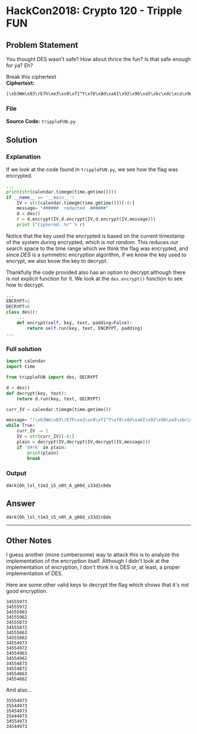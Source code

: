 # HackCon2018: Crypto 120 - Tripple FUN

## Problem Statement

You thought DES wasn't safe? How about thrice the fun? Is that safe enough for ya? Eh?

Break this ciphertext  
__Ciphertext:__

```
|\xb3Wm\x83\rE7h\xe3\xc0\xf1^Y\xf0\x8d\xa6I\x92\x9b\xa5\xbc\xdc\xca\x9d\xcd\xe9a0\xa3\x00\xf2\x13\x16]|\xae\xd8\x84\x88
```
### File

__Source Code:__ `trippleFUN.py`

## Solution

### Explanation

If we look at the code found in `trippleFUN.py`, we see how the flag was encrypted.

```python
...
print(str(calendar.timegm(time.gmtime())))
if __name__ == '__main__':
	IV = str(calendar.timegm(time.gmtime()))[-8:]
	message= "######  redacted  ######"
	d = des()
	r = d.encrypt(IV,d.encrypt(IV,d.encrypt(IV,message)))
	print ("Ciphered: %r" % r)

```

Notice that the key used the encrypted is based on the current timestamp of the system during encrypted, which is _not random_. This reduces our search space to the time range which we think the flag was encrypted, and since _DES_ is a symmetric encryption algorithm, if we know the key used to encrypt, we also know the key to decrypt.

Thankfully the code provided also has an option to decrypt although there is not explicit function for it. We look at the `des.encrypt()` function to see how to decrypt.

```python
...
ENCRYPT=1
DECRYPT=0
class des():
    ...
    def encrypt(self, key, text, padding=False):
        return self.run(key, text, ENCRYPT, padding)
...
```

### Full solution

```python
import calendar
import time

from trippleFUN import des, DECRYPT

d = des()
def decrypt(key, text):
	return d.run(key, text, DECRYPT)

curr_IV = calendar.timegm(time.gmtime())

message= "|\xb3Wm\x83\rE7h\xe3\xc0\xf1^Y\xf0\x8d\xa6I\x92\x9b\xa5\xbc\xdc\xca\x9d\xcd\xe9a0\xa3\x00\xf2\x13\x16]|\xae\xd8\x84\x88"
while True:
	curr_IV -= 1
	IV = str(curr_IV)[-8:]
	plain = decrypt(IV,decrypt(IV,decrypt(IV,message)))
	if 'd4rk' in plain:
		print(plain)
		break
```


### Output

```raw
d4rk{0h_lol_t1m3_i5_n0t_A_g00d_s33d}c0de
```

## Answer

```
d4rk{0h_lol_t1m3_i5_n0t_A_g00d_s33d}c0de
```

----------------------------------------------------------

## Other Notes

I guess another (more cumbersome) way to attack this is to analyze the implementation of the encryption itself. Although I didn't look at the implementation of encryption, I don't think it is DES or, at least, a proper implementation of DES.  

Here are some other valid keys to decrypt the flag which shows that it's not good encryption.

```
34555973
34555972
34555963
34555962
34555873
34555872
34555863
34555862
34554973
34554972
34554963
34554962
34554873
34554872
34554863
34554862
```

And also...

```
35554973
35544973
35454973
35444973
34554973
34544973
```
